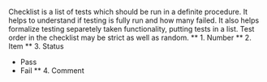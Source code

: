 Checklist is a list of tests which should be run in a definite procedure. It helps to understand if testing is fully run and how many failed. It also helps formalize testing separetely taken functionality, putting tests in a list. Test order in the checklist may be strict as well as random.
** 1. Number
** 2. Item
** 3. Status
- Pass
- Fail
** 4. Comment